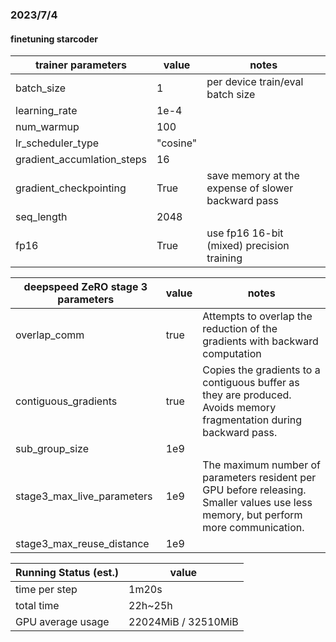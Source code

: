 ### 2023/7/4

#### finetuning starcoder

| trainer parameters         | value    | notes                                              |
| -------------------------- | -------- | -------------------------------------------------- |
| batch_size                 | 1        | per device train/eval batch size                   |
| learning_rate              | 1e-4     |                                                    |
| num_warmup                 | 100      |                                                    |
| lr_scheduler_type          | "cosine" |                                                    |
| gradient_accumlation_steps | 16       |                                                    |
| gradient_checkpointing     | True     | save memory at the expense of slower backward pass |
| seq_length                 | 2048     |                                                    |
| fp16                       | True     | use fp16 16-bit (mixed) precision training         |


| deepspeed ZeRO stage 3 parameters | value | notes                                                        |
| --------------------------------- | ----- | ------------------------------------------------------------ |
| overlap_comm                      | true  | Attempts to overlap the reduction of the gradients with backward computation |
| contiguous_gradients              | true  | Copies the gradients to a contiguous buffer as they are produced. Avoids memory fragmentation during backward pass. |
| sub_group_size                    | 1e9   |                                                              |
| stage3_max_live_parameters        | 1e9   | The maximum number of parameters resident per GPU before releasing. Smaller values use less memory, but perform more communication. |
| stage3_max_reuse_distance         | 1e9   |                                                              |

| Running Status (est.) | value               |
| --------------------- | ------------------- |
| time per step         | 1m20s               |
| total time            | 22h~25h             |
| GPU average usage     | 22024MiB / 32510MiB |

